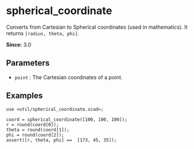 # spherical_coordinate

Converts from Cartesian to Spherical coordinates (used in mathematics). It returns `[radius, theta, phi]`.

**Since:** 3.0

## Parameters

- `point` : The Cartesian coordinates of a point.

## Examples

    use <util/spherical_coordinate.scad>;
    
	coord = spherical_coordinate([100, 100, 100]);
	r = round(coord[0]);
	theta = round(coord[1]);
	phi = round(coord[2]);
    assert([r, theta, phi] ==  [173, 45, 35]);  